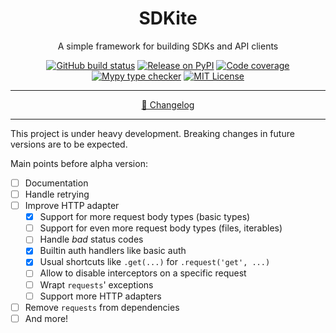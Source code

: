 <div align="center">

# SDKite

A simple framework for building SDKs and API clients

[![GitHub build status](https://img.shields.io/github/workflow/status/rogdham/sdkite/build/master)](https://github.com/rogdham/sdkite/actions?query=branch:master)
[![Release on PyPI](https://img.shields.io/pypi/v/sdkite)](https://pypi.org/project/sdkite/)
[![Code coverage](https://img.shields.io/badge/coverage-100%25-brightgreen)](https://github.com/rogdham/sdkite/search?q=fail+under&type=Code)
[![Mypy type checker](https://img.shields.io/badge/type_checker-mypy-informational)](https://mypy.readthedocs.io/)
[![MIT License](https://img.shields.io/pypi/l/sdkite)](https://github.com/Rogdham/sdkite/blob/master/LICENSE.txt)

---

[📃 Changelog](./CHANGELOG.md)

</div>

---

This project is under heavy development. Breaking changes in future versions are to be
expected.

Main points before alpha version:

- [ ] Documentation
- [ ] Handle retrying
- [ ] Improve HTTP adapter
  - [x] Support for more request body types (basic types)
  - [ ] Support for even more request body types (files, iterables)
  - [ ] Handle _bad_ status codes
  - [x] Builtin auth handlers like basic auth
  - [x] Usual shortcuts like `.get(...)` for `.request('get', ...)`
  - [ ] Allow to disable interceptors on a specific request
  - [ ] Wrapt `requests`' exceptions
  - [ ] Support more HTTP adapters
- [ ] Remove `requests` from dependencies
- [ ] And more!
